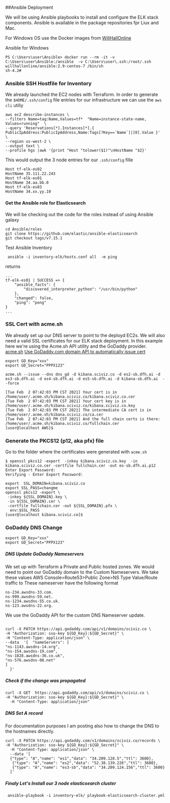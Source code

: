 ##Ansible Deployment 

We will be using Ansible playbooks to install and configure the ELK stack components.
Ansible is available in the package repositories fpr Liux and Mac.

For Windows OS use the Docker images from [WillHallOnline](https://www.willhallonline.co.uk/project/docker/docker-ansible/)

Ansible for Windows
```shell
PS C:\Users\user\Ansible> docker run --rm -it -v C:\Users\user\Ansible:/ansible  -v C:\Users\user\.ssh:/root/.ssh willhallonline/ansible:2.9-centos-7 /bin/sh
sh-4.2# 
```

### Ansible SSH Hostfile for Inventory
We already launched the EC2 nodes with Terraform.
In order to generate the `$HOME/.ssh/config` file entries for our infrastructure we can use the `aws cli` utiliy

```shell
aws ec2 describe-instances \
--filters Name=tag:Name,Values=tf*  "Name=instance-state-name, Values=running"  \
--query 'Reservations[*].Instances[*].{ PublicIpAddress:PublicIpAddress,Name:Tags[?Key==`Name`]|[0].Value }'  \
--region us-west-2 \
--output text \
--profile hgs |awk '{print "Host "tolower($1)"\nHostName "$2}'
```            
This would output the 3 node entries for our `.ssh/config`  fille
```shell
Host tf-elk-es02
HostName 35.111.22.243
Host tf-elk-es01
HostName 34.aa.bb.0
Host tf-elk-es03
HostName 34.xx.yy.10
```
#### Get the Ansible role for Elasticsearch 
We will be checking out the code for the roles instead of using Ansible galaxy  
 
```shell
cd Ansible/roles
git clone https://github.com/elastic/ansible-elasticsearch
git checkout tags/v7.15.1

```
Test Ansible Inventory 
```shell
 ansible -i inventory-elk/hosts.conf all  -m ping
```
returns 
```shell
...
tf-elk-es01 | SUCCESS => {
    "ansible_facts": {
        "discovered_interpreter_python": "/usr/bin/python"
    },
    "changed": false,
    "ping": "pong"
}
...
```


### SSL Cert with acme.sh
We already set up our DNS server to point to the deployd EC2s. We will also need a valid SSL certificates for our ELK stack deployment.
In this example here we're using the Acme.sh API utility and the GoDaddy provider.
[acme.sh](https://github.com/acmesh-official/acme.sh)
[Use GoDaddy.com domain API to automatically issue cert](https://github.com/acmesh-official/acme.sh/wiki/dnsapi#4-use-godaddycom-domain-api-to-automatically-issue-cert)

```shell
export GD_Key="xxx"
export GD_Secret="PPPX123"
```
```shell
acme.sh --issue --dns dns_gd -d kibana.sciviz.co -d es2-sb.dfh.ai -d es3-sb.dfh.ai -d es4-sb.dfh.ai -d es5-sb.dfh.ai -d kibana-sb.dfh.ai  --force

[Tue Feb  2 07:42:03 PM CST 2021] Your cert is in  /home/user/.acme.sh/kibana.sciviz.co/kibana.sciviz.co.cer 
[Tue Feb  2 07:42:03 PM CST 2021] Your cert key is in  /home/user/.acme.sh/kibana.sciviz.co/kibana.sciviz.co.key 
[Tue Feb  2 07:42:03 PM CST 2021] The intermediate CA cert is in  /home/user/.acme.sh/kibana.sciviz.co/ca.cer 
[Tue Feb  2 07:42:03 PM CST 2021] And the full chain certs is there:  /home/user/.acme.sh/kibana.sciviz.co/fullchain.cer 
[user@localhost AWS]$ 
```



### Generate the PKCS12 (p12, aka pfx) file 
Go to the folder where the certificates were generated with `acme.sh`
```shell
$ openssl pkcs12 -export  -inkey kibana.sciviz.co.key  -in kibana.sciviz.co.cer -certfile fullchain.cer -out es-sb.dfh.ai.p12 
Enter Export Password:
Verifying - Enter Export Password:

export  SSL_DOMAIN=kibana.sciviz.co
export SSL_PASS=changme
openssl pkcs12 -export \
 -inkey ${SSL_DOMAIN}.key \
 -in ${SSL_DOMAIN}.cer \
 -certfile fullchain.cer -out ${SSL_DOMAIN}.pfx \
  env:$SSL_PASS
[user@localhost kibana.sciviz.co]$ 
```

            

### GoDaddy DNS Change

```shell
export GD_Key="xxx"
export GD_Secret="PPPX123"
``` 

##### DNS Update GoDaddy Nameservers
We set up with Terraform a Private and Public hosted zones. We would need to point our GoDaddy domain to the Custom Nameservers. We take these values
AWS Console>Route53>Public Zone>NS Type  Value/Route traffic to
These nameserver have the following format
```shell
ns-234.awsdns-33.com.
ns-999.awsdns-59.net.
ns-1234.awsdns-55.co.uk.
ns-123.awsdns-22.org.
```
We use the GoDaddy API for the custom DNS Nameserver update.
```shell

curl -X PATCH https://api.godaddy.com/api/v1/domains/sciviz.co \
-H "Authorization: sso-key ${GD_Key}:${GD_Secret}" \
-H "Content-Type: application/json" \
--data  '{	"nameServers": [
"ns-1143.awsdns-14.org",
"ns-154.awsdns-19.com",
"ns-1828.awsdns-36.co.uk",
"ns-576.awsdns-08.net"
]
  }'
  ```
##### Check if the change was propagated
```shell
curl -X GET  https://api.godaddy.com/api/v1/domains/sciviz.co \
-H "Authorization: sso-key ${GD_Key}:${GD_Secret}" \
  -H "Content-Type: application/json" 
```

##### DNS Set A record

For documentation purposes I am posting also how to change the DNS to the hostnames directly.
```shell
curl -X PATCH https://api.godaddy.com/v1/domains/sciviz.co/records \
-H "Authorization: sso-key ${GD_Key}:${GD_Secret}" \
  -H "Content-Type: application/json" \
  --data '[
  {"type": "A","name": "es1","data": "34.209.128.5","ttl": 3600},
   {"type": "A","name": "es2","data": "52.38.139.226","ttl": 3600},
   {"type": "A","name": "es3-sb","data": "34.209.124.156","ttl": 3600}
  ]'

```


##### Finaly Let's Install our 3 node elasticsearch cluster
```shell
 ansible-playbook -i inventory-elk/ playbook-elasticsearch-cluster.yml
```
 
